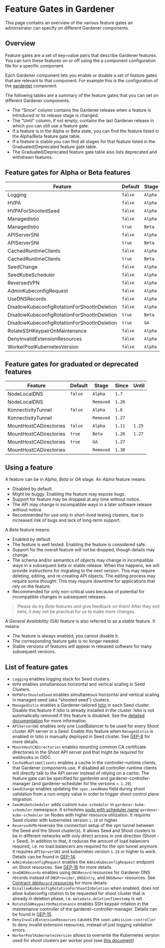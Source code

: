 # Feature Gates in Gardener

This page contains an overview of the various feature gates an administrator can specify on different Gardener components.

## Overview

Feature gates are a set of key=value pairs that describe Gardener features. You can turn these features on or off using the a component configuration file for a specific component.

Each Gardener component lets you enable or disable a set of feature gates that are relevant to that component. For example this is the configuration of the [gardenlet](../../example/20-componentconfig-gardenlet.yaml) component.

The following tables are a summary of the feature gates that you can set on different Gardener components.

* The “Since” column contains the Gardener release when a feature is introduced or its release stage is changed.
* The “Until” column, if not empty, contains the last Gardener release in which you can still use a feature gate.
* If a feature is in the Alpha or Beta state, you can find the feature listed in the Alpha/Beta feature gate table.
* If a feature is stable you can find all stages for that feature listed in the Graduated/Deprecated feature gate table.
* The Graduated/Deprecated feature gate table also lists deprecated and withdrawn features.

## Feature gates for Alpha or Beta features

| Feature                                      | Default | Stage   | Since  | Until  |
| -------------------------------------------- | ------- | ------- | ------ | ------ |
| Logging                                      | `false` | `Alpha` | `0.13` |        |
| HVPA                                         | `false` | `Alpha` | `0.31` |        |
| HVPAForShootedSeed                           | `false` | `Alpha` | `0.32` |        |
| ManagedIstio                                 | `false` | `Alpha` | `1.5`  | `1.18` |
| ManagedIstio                                 | `true`  | `Beta`  | `1.19` |        |
| APIServerSNI                                 | `false` | `Alpha` | `1.7`  | `1.18` |
| APIServerSNI                                 | `true`  | `Beta`  | `1.19` |        |
| CachedRuntimeClients                         | `false` | `Alpha` | `1.7`  | `1.33` |
| CachedRuntimeClients                         | `true`  | `Beta`  | `1.34` |        |
| SeedChange                                   | `false` | `Alpha` | `1.12` |        |
| SeedKubeScheduler                            | `false` | `Alpha` | `1.15` |        |
| ReversedVPN                                  | `false` | `Alpha` | `1.22` |        |
| AdminKubeconfigRequest                       | `false` | `Alpha` | `1.24` |        |
| UseDNSRecords                                | `false` | `Alpha` | `1.27` |        |
| DisallowKubeconfigRotationForShootInDeletion | `false` | `Alpha` | `1.28` | `1.31` |
| DisallowKubeconfigRotationForShootInDeletion | `true`  | `Beta`  | `1.32` | `1.35` |
| DisallowKubeconfigRotationForShootInDeletion | `true`  | `GA`    | `1.36` |        |
| RotateSSHKeypairOnMaintenance                | `false` | `Alpha` | `1.28` |        |
| DenyInvalidExtensionResources                | `false` | `Alpha` | `1.31` |        |
| WorkerPoolKubernetesVersion                  | `false` | `Alpha` | `1.35` |        |

## Feature gates for graduated or deprecated features

| Feature                | Default | Stage     | Since  | Until  |
| ---------------------- | ------- | --------- | ------ | ------ |
| NodeLocalDNS           | `false` | `Alpha`   | `1.7`  |        |
| NodeLocalDNS           |         | `Removed` | `1.26` |        |
| KonnectivityTunnel     | `false` | `Alpha`   | `1.6`  |        |
| KonnectivityTunnel     |         | `Removed` | `1.27` |        |
| MountHostCADirectories | `false` | `Alpha`   | `1.11` | `1.25` |
| MountHostCADirectories | `true`  | `Beta`    | `1.26` | `1.27` |
| MountHostCADirectories | `true`  | `GA`      | `1.27` |        |
| MountHostCADirectories |         | `Removed` | `1.30` |        |

## Using a feature

A feature can be in *Alpha*, *Beta* or *GA* stage.
An *Alpha* feature means:

* Disabled by default.
* Might be buggy. Enabling the feature may expose bugs.
* Support for feature may be dropped at any time without notice.
* The API may change in incompatible ways in a later software release without notice.
* Recommended for use only in short-lived testing clusters, due to increased
  risk of bugs and lack of long-term support.

A *Beta* feature means:

* Enabled by default.
* The feature is well tested. Enabling the feature is considered safe.
* Support for the overall feature will not be dropped, though details may change.
* The schema and/or semantics of objects may change in incompatible ways in a
  subsequent beta or stable release. When this happens, we will provide instructions
  for migrating to the next version. This may require deleting, editing, and
  re-creating API objects. The editing process may require some thought.
  This may require downtime for applications that rely on the feature.
* Recommended for only non-critical uses because of potential for
  incompatible changes in subsequent releases.

> Please do try *Beta* features and give feedback on them!
> After they exit beta, it may not be practical for us to make more changes.

A *General Availability* (GA) feature is also referred to as a *stable* feature. It means:

* The feature is always enabled; you cannot disable it.
* The corresponding feature gate is no longer needed.
* Stable versions of features will appear in released software for many subsequent versions.

## List of feature gates

* `Logging` enables logging stack for Seed clusters.
* `HVPA` enables simultaneous horizontal and vertical scaling in Seed Clusters.
* `HVPAForShootedSeed` enables simultaneous horizontal and vertical scaling in managed seed (aka "shooted seed") clusters.
* `ManagedIstio` enables a Gardener-tailored [Istio](https://istio.io) in each Seed cluster. Disable this feature if Istio is already installed in the cluster. Istio is not automatically removed if this feature is disabled. See the [detailed documentation](../usage/istio.md) for more information.
* `APIServerSNI` enables only one LoadBalancer to be used for every Shoot cluster API server in a Seed. Enable this feature when `ManagedIstio` is enabled or Istio is manually deployed in Seed cluster. See [GEP-8](../proposals/08-shoot-apiserver-via-sni.md) for more details.
* `MountHostCADirectories` enables mounting common CA certificate directories in the Shoot API server pod that might be required for webhooks or OIDC.
* `CachedRuntimeClients` enables a cache in the controller-runtime clients, that Gardener components use. If disabled all controller-runtime clients will directly talk to the API server instead of relying on a cache. The feature gate can be specified for gardenlet and gardener-controller-manager (and gardener-scheduler for the versions `< 1.29`).
* `SeedChange` enables updating the `spec.seedName` field during shoot validation from a non-empty value in order to trigger shoot control plane migration.
* `SeedKubeScheduler` adds custom `kube-scheduler` in `gardener-kube-scheduler` namespace. It schedules [pods with scheduler name](../concepts/seed-admission-controller.md#mutating-webhooks) `gardener-kube-scheduler` on Nodes with higher resource utilization. It requires Seed cluster with kubernetes version `1.18` or higher.
* `ReversedVPN` reverses the connection setup of the vpn tunnel between the Seed and the Shoot cluster(s). It allows Seed and Shoot clusters to be in different networks with only direct access in one direction (Shoot -> Seed). In addition to that, it reduces the amount of load balancers required, i.e. no load balancers are required for the vpn tunnel anymore. It requires `APIServerSNI` and kubernetes version `1.18` or higher to work. Details can be found in [GEP-14](../proposals/14-reversed-cluster-vpn.md).
* `AdminKubeconfigRequest` enables the `AdminKubeconfigRequest` endpoint on Shoot resources. See [GEP-16](../proposals/16-adminkubeconfig-subresource.md) for more details.
* `UseDNSRecords` enables using `DNSRecord` resources for Gardener DNS records instead of `DNSProvider`, `DNSEntry`, and `DNSOwner` resources. See [Contract: `DNSRecord` resources](../extensions/dnsrecord.md) for more details.
* `DisallowKubeconfigRotationForShootInDeletion` when enabled, does not allow kubeconfig rotation to be requested for shoot cluster that is already in deletion phase, i.e. `metadata.deletionTimestamp` is set.
* `RotateSSHKeypairOnMaintenance` enables SSH keypair rotation in the maintenance controller of the gardener-controller-manager. Details can be found in [GEP-15](../proposals/15-manage-bastions-and-ssh-key-pair-rotation.md).
* `DenyInvalidExtensionResources` causes the `seed-admission-controller` to deny invalid extension resources, instead of just logging validation errors.
* `WorkerPoolKubernetesVersion` allows to overwrite the Kubernetes version used for shoot clusters per worker pool (see [this document](../usage/worker_pool_k8s_versions.md))
